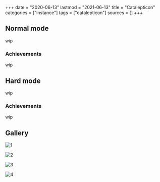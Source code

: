 +++
date = "2020-06-13"
lastmod = "2021-06-13"
title = "Catalepticon"
categories = ["instance"]
tags = ["catalepticon"]
sources = []
+++

[1]: /images/instances/catalepticon_01.png
[2]: /images/instances/catalepticon_02.png
[3]: /images/instances/catalepticon_03.png
[4]: /images/instances/catalepticon_04.png

## Normal mode
wip

### Achievements
wip

## Hard mode
wip

### Achievements
wip

## Gallery

![1]

![2]

![3]

![4]
